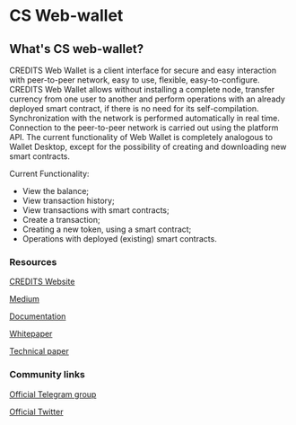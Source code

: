 # CS Web-wallet
## What's CS web-wallet?

CREDITS Web Wallet is a client interface for secure and easy interaction with peer-to-peer network, easy to use, flexible, easy-to-configure.
CREDITS Web Wallet allows without installing a complete node, transfer currency from one user to another and perform operations with an already deployed smart contract, if there is no need for its self-compilation. Synchronization with the network is performed automatically in real time. Connection to the peer-to-peer network is carried out using the platform API.
The current functionality of Web Wallet is completely analogous to Wallet Desktop, except for the possibility of creating and downloading new smart contracts.

Current Functionality:
* View the balance;
* View transaction history;
* View transactions with smart contracts;
* Create a transaction;
* Creating a new token, using a smart contract;
* Operations with deployed (existing) smart contracts.

### Resources
[CREDITS Website](https://credits.com//)


[Medium](https://medium.com/@credits)

[Documentation](https://github.com/CREDITSCOM/DOCUMENTATION)

[Whitepaper](https://github.com/CREDITSCOM/DOCUMENTATION/blob/master/WhitePaper%20CREDITS%20Eng.pdf)

[Technical paper](https://github.com/CREDITSCOM/DOCUMENTATION/blob/master/TechnicalPaper%20CREDITS%20Eng.pdf)
### Community links
[Official Telegram group](https://t.me/creditscom)

[Official Twitter](https://twitter.com/creditscom)

